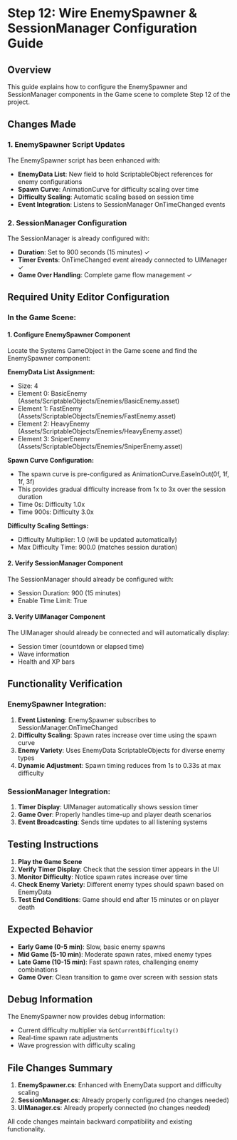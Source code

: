 # Step 12: Wire EnemySpawner & SessionManager Configuration Guide

## Overview
This guide explains how to configure the EnemySpawner and SessionManager components in the Game scene to complete Step 12 of the project.

## Changes Made

### 1. EnemySpawner Script Updates
The EnemySpawner script has been enhanced with:
- **EnemyData List**: New field to hold ScriptableObject references for enemy configurations
- **Spawn Curve**: AnimationCurve for difficulty scaling over time
- **Difficulty Scaling**: Automatic scaling based on session time
- **Event Integration**: Listens to SessionManager OnTimeChanged events

### 2. SessionManager Configuration
The SessionManager is already configured with:
- **Duration**: Set to 900 seconds (15 minutes) ✓
- **Timer Events**: OnTimeChanged event already connected to UIManager ✓
- **Game Over Handling**: Complete game flow management ✓

## Required Unity Editor Configuration

### In the Game Scene:

#### 1. Configure EnemySpawner Component
Locate the Systems GameObject in the Game scene and find the EnemySpawner component:

**EnemyData List Assignment:**
- Size: 4
- Element 0: BasicEnemy (Assets/ScriptableObjects/Enemies/BasicEnemy.asset)
- Element 1: FastEnemy (Assets/ScriptableObjects/Enemies/FastEnemy.asset)
- Element 2: HeavyEnemy (Assets/ScriptableObjects/Enemies/HeavyEnemy.asset)
- Element 3: SniperEnemy (Assets/ScriptableObjects/Enemies/SniperEnemy.asset)

**Spawn Curve Configuration:**
- The spawn curve is pre-configured as AnimationCurve.EaseInOut(0f, 1f, 1f, 3f)
- This provides gradual difficulty increase from 1x to 3x over the session duration
- Time 0s: Difficulty 1.0x
- Time 900s: Difficulty 3.0x

**Difficulty Scaling Settings:**
- Difficulty Multiplier: 1.0 (will be updated automatically)
- Max Difficulty Time: 900.0 (matches session duration)

#### 2. Verify SessionManager Component
The SessionManager should already be configured with:
- Session Duration: 900 (15 minutes)
- Enable Time Limit: True

#### 3. Verify UIManager Component
The UIManager should already be connected and will automatically display:
- Session timer (countdown or elapsed time)
- Wave information
- Health and XP bars

## Functionality Verification

### EnemySpawner Integration:
1. **Event Listening**: EnemySpawner subscribes to SessionManager.OnTimeChanged
2. **Difficulty Scaling**: Spawn rates increase over time using the spawn curve
3. **Enemy Variety**: Uses EnemyData ScriptableObjects for diverse enemy types
4. **Dynamic Adjustment**: Spawn timing reduces from 1s to 0.33s at max difficulty

### SessionManager Integration:
1. **Timer Display**: UIManager automatically shows session timer
2. **Game Over**: Properly handles time-up and player death scenarios
3. **Event Broadcasting**: Sends time updates to all listening systems

## Testing Instructions

1. **Play the Game Scene**
2. **Verify Timer Display**: Check that the session timer appears in the UI
3. **Monitor Difficulty**: Notice spawn rates increase over time
4. **Check Enemy Variety**: Different enemy types should spawn based on EnemyData
5. **Test End Conditions**: Game should end after 15 minutes or on player death

## Expected Behavior

- **Early Game (0-5 min)**: Slow, basic enemy spawns
- **Mid Game (5-10 min)**: Moderate spawn rates, mixed enemy types
- **Late Game (10-15 min)**: Fast spawn rates, challenging enemy combinations
- **Game Over**: Clean transition to game over screen with session stats

## Debug Information

The EnemySpawner now provides debug information:
- Current difficulty multiplier via `GetCurrentDifficulty()`
- Real-time spawn rate adjustments
- Wave progression with difficulty scaling

## File Changes Summary

1. **EnemySpawner.cs**: Enhanced with EnemyData support and difficulty scaling
2. **SessionManager.cs**: Already properly configured (no changes needed)
3. **UIManager.cs**: Already properly connected (no changes needed)

All code changes maintain backward compatibility and existing functionality.
